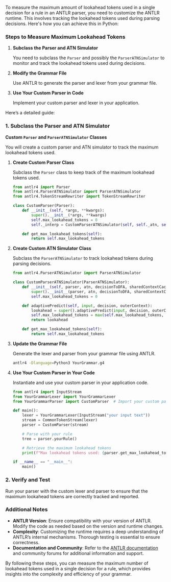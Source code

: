 To measure the maximum amount of lookahead tokens used in a single decision for a rule in an ANTLR parser, you need to customize the ANTLR runtime. This involves tracking the lookahead tokens used during parsing decisions. Here's how you can achieve this in Python:

### Steps to Measure Maximum Lookahead Tokens

1. **Subclass the Parser and ATN Simulator**

   You need to subclass the `Parser` and possibly the `ParserATNSimulator` to monitor and track the lookahead tokens used during decisions.

2. **Modify the Grammar File**

   Use ANTLR to generate the parser and lexer from your grammar file.

3. **Use Your Custom Parser in Code**

   Implement your custom parser and lexer in your application.

Here’s a detailed guide:

### 1. Subclass the Parser and ATN Simulator

**Custom `Parser` and `ParserATNSimulator` Classes**

You will create a custom parser and ATN simulator to track the maximum lookahead tokens used.

1. **Create Custom Parser Class**

   Subclass the `Parser` class to keep track of the maximum lookahead tokens used.

   ```python
   from antlr4 import Parser
   from antlr4.ParserATNSimulator import ParserATNSimulator
   from antlr4.TokenStreamRewriter import TokenStreamRewriter

   class CustomParser(Parser):
       def __init__(self, *args, **kwargs):
           super().__init__(*args, **kwargs)
           self.max_lookahead_tokens = 0
           self._interp = CustomParserATNSimulator(self, self._atn, self._decisionToDFA, self._sharedContextCache)

       def get_max_lookahead_tokens(self):
           return self.max_lookahead_tokens
   ```

2. **Create Custom ATN Simulator Class**

   Subclass the `ParserATNSimulator` to track lookahead tokens during parsing decisions.

   ```python
   from antlr4.ParserATNSimulator import ParserATNSimulator

   class CustomParserATNSimulator(ParserATNSimulator):
       def __init__(self, parser, atn, decisionToDFA, sharedContextCache):
           super().__init__(parser, atn, decisionToDFA, sharedContextCache)
           self.max_lookahead_tokens = 0

       def adaptivePredict(self, input, decision, outerContext):
           lookahead = super().adaptivePredict(input, decision, outerContext)
           self.max_lookahead_tokens = max(self.max_lookahead_tokens, len(input.getTokens()))
           return lookahead

       def get_max_lookahead_tokens(self):
           return self.max_lookahead_tokens
   ```

3. **Update the Grammar File**

   Generate the lexer and parser from your grammar file using ANTLR.

   ```bash
   antlr4 -Dlanguage=Python3 YourGrammar.g4
   ```

4. **Use Your Custom Parser in Your Code**

   Instantiate and use your custom parser in your application code.

   ```python
   from antlr4 import InputStream
   from YourGrammarLexer import YourGrammarLexer
   from YourGrammarParser import CustomParser  # Import your custom parser

   def main():
       lexer = YourGrammarLexer(InputStream("your input text"))
       stream = CommonTokenStream(lexer)
       parser = CustomParser(stream)

       # Parse with your rule
       tree = parser.yourRule()

       # Retrieve the maximum lookahead tokens
       print(f"Max lookahead tokens used: {parser.get_max_lookahead_tokens()}")

   if __name__ == "__main__":
       main()
   ```

### 2. Verify and Test

Run your parser with the custom lexer and parser to ensure that the maximum lookahead tokens are correctly tracked and reported.

### Additional Notes

- **ANTLR Version**: Ensure compatibility with your version of ANTLR. Modify the code as needed based on the version and runtime changes.
- **Complexity**: Customizing the runtime requires a deep understanding of ANTLR’s internal mechanisms. Thorough testing is essential to ensure correctness.
- **Documentation and Community**: Refer to the [ANTLR documentation](https://github.com/antlr/antlr4) and community forums for additional information and support.

By following these steps, you can measure the maximum number of lookahead tokens used in a single decision for a rule, which provides insights into the complexity and efficiency of your grammar.
